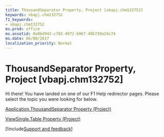 ```yaml
---
title: ThousandSeparator Property, Project [vbapj.chm132752]
keywords: vbapj.chm132752
f1_keywords:
- vbapj.chm132752
ms.prod: office
ms.assetid: 8a8bd943-c783-4972-b967-40b739a24c74
ms.date: 06/08/2017
localization_priority: Normal
---
```



# ThousandSeparator Property, Project [vbapj.chm132752]

Hi there! You have landed on one of our F1 Help redirector pages. Please select the topic you were looking for below.

[Application.ThousandSeparator Property (Project)](https://msdn.microsoft.com/library/27e0548f-2def-1aa6-6ffb-46fbeba85dca%28Office.15%29.aspx)

[ViewSingle.Table Property (Project)](https://msdn.microsoft.com/library/356cf967-e443-e068-27f7-c7433f1a5329%28Office.15%29.aspx)

[!include[Support and feedback](~/includes/feedback-boilerplate.md)]